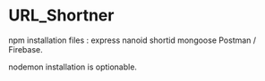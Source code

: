 # URL_Shortner

 npm installation files : 
 express nanoid shortid mongoose
 Postman / Firebase.

 nodemon installation is optionable.
 
 
